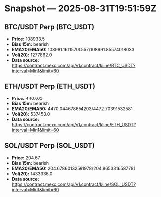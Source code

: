 # Snapshot — 2025-08-31T19:51:59Z

## BTC/USDT Perp (BTC_USDT)
- **Price:** 108933.5
- **Bias 15m:** bearish
- **EMA20/EMA50:** 108981.16115700557/108991.85574018033
- **Vol(20):** 1277862.0
- **Data source:** https://contract.mexc.com/api/v1/contract/kline/BTC_USDT?interval=Min1&limit=60

## ETH/USDT Perp (ETH_USDT)
- **Price:** 4467.63
- **Bias 15m:** bearish
- **EMA20/EMA50:** 4470.044678654203/4472.70391532581
- **Vol(20):** 537453.0
- **Data source:** https://contract.mexc.com/api/v1/contract/kline/ETH_USDT?interval=Min1&limit=60

## SOL/USDT Perp (SOL_USDT)
- **Price:** 204.67
- **Bias 15m:** bearish
- **EMA20/EMA50:** 204.67860132561978/204.8653316587781
- **Vol(20):** 1433336.0
- **Data source:** https://contract.mexc.com/api/v1/contract/kline/SOL_USDT?interval=Min1&limit=60
